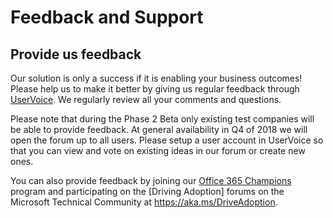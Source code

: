 # Feedback and Support

## Provide us feedback

Our solution is only a success if it is enabling your business outcomes!  Please help us to make it better by giving us regular feedback through  [UserVoice](https://microsoftteams.uservoice.com/forums/913429-learning-solutions).  We regularly review all your comments and questions.

Please note that during the Phase 2 Beta only existing test companies will be able to provide feedback.  At general availability in Q4 of 2018 we will open the forum up to all users. Please setup a user account in UserVoice so that you can view and vote on existing ideas in our forum or create new ones.  

You can also provide feedback by joining our [Office 365 Champions](https://aka.ms/O365Champions) program and participating on the [Driving Adoption] forums on the Microsoft Technical Community at https://aka.ms/DriveAdoption. 

